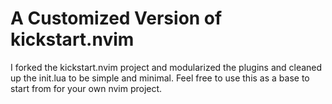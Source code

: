 # A Customized Version of kickstart.nvim

I forked the kickstart.nvim project and modularized the plugins
and cleaned up the init.lua to be simple and minimal. Feel free
to use this as a base to start from for your own nvim project.
